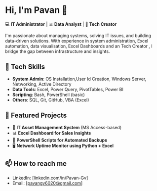 # Hi, I'm Pavan 👋

💻 **IT Administrator** | 📊 **Data Analyst** | 🔧 **Tech Creator**

I'm passionate about managing systems, solving IT issues, and building data-driven solutions. With experience in system administration, Excel automation, data visualisation, Excel Dashboards and an Tech Creator , I bridge the gap between infrastructure and insights.

## 🔧 Tech Skills
- **System Admin**: OS Installation,User Id Creation, Windows Server, Networking, Active Directory
- **Data Tools**: Excel, Power Query, PivotTables, Power BI
- **Scripting**: Bash, PowerShell (basic)
- **Others**: SQL, Git, GitHub, VBA (Excel)

## 📁 Featured Projects
- 🔐 **IT Asset Management System** (MS Access-based)
- 📊 **Excel Dashboard for Sales Insights**
- 📁 **PowerShell Scripts for Automated Backups**
- 🖥️ **Network Uptime Monitor using Python + Excel**

## 📫 How to reach me
- LinkedIn: [linkedin.com/in/Pavan-Gv] 
- Email: [pavangv6020@gmail.com] 